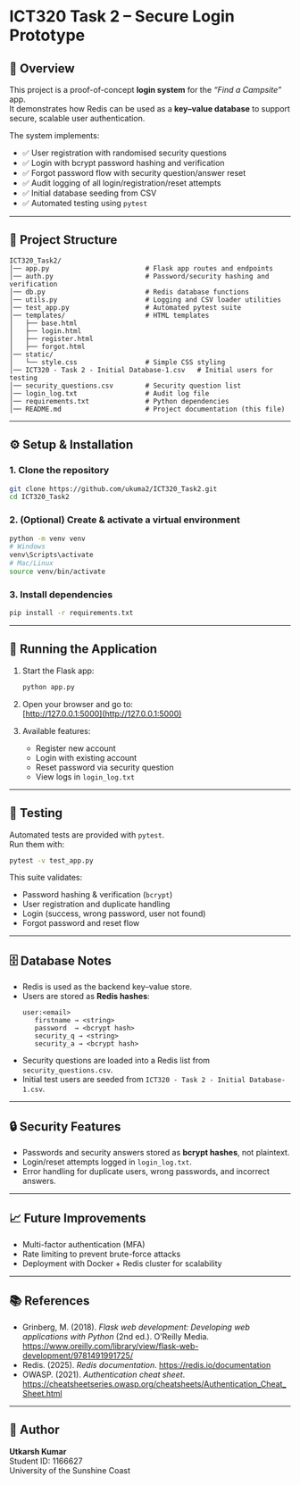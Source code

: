 # ICT320 Task 2 – Secure Login Prototype

## 📌 Overview
This project is a proof-of-concept **login system** for the *“Find a Campsite”* app.  
It demonstrates how Redis can be used as a **key–value database** to support secure, scalable user authentication.  

The system implements:
- ✅ User registration with randomised security questions  
- ✅ Login with bcrypt password hashing and verification  
- ✅ Forgot password flow with security question/answer reset  
- ✅ Audit logging of all login/registration/reset attempts  
- ✅ Initial database seeding from CSV  
- ✅ Automated testing using `pytest`  

---

## 📂 Project Structure
```
ICT320_Task2/
│── app.py                        # Flask app routes and endpoints
│── auth.py                       # Password/security hashing and verification
│── db.py                         # Redis database functions
│── utils.py                      # Logging and CSV loader utilities
│── test_app.py                   # Automated pytest suite
│── templates/                    # HTML templates
│   ├── base.html
│   ├── login.html
│   ├── register.html
│   ├── forgot.html
│── static/
│   └── style.css                 # Simple CSS styling
│── ICT320 - Task 2 - Initial Database-1.csv   # Initial users for testing
│── security_questions.csv        # Security question list
│── login_log.txt                 # Audit log file
│── requirements.txt              # Python dependencies
│── README.md                     # Project documentation (this file)
```

---

## ⚙️ Setup & Installation

### 1. Clone the repository
```bash
git clone https://github.com/ukuma2/ICT320_Task2.git
cd ICT320_Task2
```

### 2. (Optional) Create & activate a virtual environment
```bash
python -m venv venv
# Windows
venv\Scripts\activate
# Mac/Linux
source venv/bin/activate
```

### 3. Install dependencies
```bash
pip install -r requirements.txt
```

---

## 🚀 Running the Application
1. Start the Flask app:
   ```bash
   python app.py
   ```

2. Open your browser and go to:  
   [http://127.0.0.1:5000](http://127.0.0.1:5000)

3. Available features:
   - Register new account  
   - Login with existing account  
   - Reset password via security question  
   - View logs in `login_log.txt`  

---

## 🧪 Testing
Automated tests are provided with `pytest`.  
Run them with:

```bash
pytest -v test_app.py
```

This suite validates:
- Password hashing & verification (`bcrypt`)  
- User registration and duplicate handling  
- Login (success, wrong password, user not found)  
- Forgot password and reset flow  

---

## 🗄️ Database Notes
- Redis is used as the backend key–value store.  
- Users are stored as **Redis hashes**:
  ```
  user:<email>
     firstname → <string>
     password  → <bcrypt hash>
     security_q → <string>
     security_a → <bcrypt hash>
  ```
- Security questions are loaded into a Redis list from `security_questions.csv`.  
- Initial test users are seeded from `ICT320 - Task 2 - Initial Database-1.csv`.  

---

## 🔒 Security Features
- Passwords and security answers stored as **bcrypt hashes**, not plaintext.  
- Login/reset attempts logged in `login_log.txt`.  
- Error handling for duplicate users, wrong passwords, and incorrect answers.  

---

## 📈 Future Improvements
- Multi-factor authentication (MFA)  
- Rate limiting to prevent brute-force attacks  
- Deployment with Docker + Redis cluster for scalability  

---

## 📚 References
- Grinberg, M. (2018). *Flask web development: Developing web applications with Python* (2nd ed.). O’Reilly Media. https://www.oreilly.com/library/view/flask-web-development/9781491991725/  
- Redis. (2025). *Redis documentation*. https://redis.io/documentation  
- OWASP. (2021). *Authentication cheat sheet*. https://cheatsheetseries.owasp.org/cheatsheets/Authentication_Cheat_Sheet.html  

---

## 👤 Author
**Utkarsh Kumar**  
Student ID: 1166627  
University of the Sunshine Coast  

